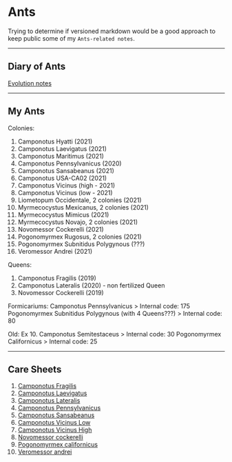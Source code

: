 # Ants

Trying to determine if versioned markdown would be a good approach to keep public some of my `Ants-related notes`.

---

## Diary of Ants
[Evolution notes](./diary.md)

---

##  My Ants

Colonies:
1. Camponotus Hyatti (2021)
1. Camponotus Laevigatus (2021)
1. Camponotus Maritimus (2021)
1. Camponotus Pennsylvanicus (2020)
1. Camponotus Sansabeanus (2021)
1. Camponotus USA-CA02 (2021)
1. Camponotus Vicinus (high - 2021)
1. Camponotus Vicinus (low - 2021)
1. Liometopum Occidentale, 2 colonies (2021)
1. Myrmecocystus Mexicanus, 2 colonies (2021)
1. Myrmecocystus Mimicus (2021)
1. Myrmecocystus Novajo, 2 colonies (2021)
1. Novomessor Cockerelli (2021)
1. Pogonomyrmex Rugosus, 2 colonies (2021)
1. Pogonomyrmex Subnitidus Polygynous (???)
1. Veromessor Andrei (2021)


Queens:

1. Camponotus Fragilis (2019)
1. Camponotus Lateralis (2020) - non fertilized Queen
1. Novomessor Cockerelli (2019)

<!--
Old dead colonies
1. Camponotus Semitestaceus (2021-2021)
1. Myrmecocystus Mexicanus (2019-2021)
1. Pogonomyrmex Californicus (2021-2021)
-->

Formicariums:
Camponotus Pennsylvanicus > Internal code: 175
Pogonomyrmex Subnitidus Polygynous (with 4 Queens???) > Internal code: 80

Old:
Ex 10. Camponotus Semitestaceus > Internal code: 30
Pogonomyrmex Californicus > Internal code: 25

---

## Care Sheets

1. [Camponotus Fragilis](./caresheets/camponotus-fragilis.md)
1. [Camponotus Laevigatus](./caresheets/camponotus-laevigatus.md)
1. [Camponotus Lateralis](./caresheets/camponotus-lateralis.md)
1. [Camponotus Pennsylvanicus](./caresheets/camponotus-pennsylvanicus.md)
1. [Camponotus Sansabeanus](./caresheets/camponotus-sansabeanus.md)
1. [Camponotus Vicinus Low](./caresheets/camponotus-vicinus-low.md)
1. [Camponotus Vicinus High](./caresheets/camponotus-vicinus-high.md)
1. [Novomessor cockerelli](./caresheets/novomessor-cockerelli.md)
1. [Pogonomyrmex californicus](./caresheets/pogonomyrmex-californicus.md)
1. [Veromessor andrei](./caresheets/veromessor-andrei.md)

<!-- 

Internal Codes

DO NOT CHANGE ORDER.
Numbers based on tags.

1. Veromessor Andrei > Internal code: 30
2. Camponotus Sansabeanus > Internal code: 30
4. Camponotus Vicinus (high) > Internal code: 25
5. Camponotus Vicinus (low) > Internal code: 00
7 Camponotus Fragilis > Internal code: 00
8. Camponotus Lateralis > Internal code: 20
9. Camponotus Hyatti > Internal code: 15
10. Camponotus Maritimus > Internal code: 00
11. Camponotus USA-CA02 > Internal code: 30
12. Pogonomyrmex Rugosus > Internal code: 10
13. Pogonomyrmex Rugosus > Internal code: 10
14. Novomessor Cockerelli > Internal code: 35
15. Liometopum Occidentale > Internal code: 10
19. Myrmecocystus Novajo > Internal code: 50
20. Myrmecocystus Mexicanus > Internal code: 50
21. Myrmecocystus Mexicanus > Internal code: 50
22. Myrmecocystus Mimicus > Internal code: 25
24. Acromyrmex versicolor > Internal code: 50


Formicariums:
Camponotus Pennsylvanicus > Internal code: 175
Pogonomyrmex Subnitidus Polygynous (with 4 Queens???) > Internal code: 80

---

Dead:
3. Camponotus Laevigatus > Internal code: 20
6. Novomessor Cockerelli > Internal code: 45
Ex 10. Camponotus Semitestaceus > Internal code: 30
16. Liometopum Occidentale > Internal code: 00
17. Myrmecocystus Novajo > Internal code: 30
18. Myrmecocystus Mimicus > Internal code: 00
23. Myrmecocystus Mimicus > Internal code: 00

Pogonomyrmex Californicus > Internal code: 25
-->
